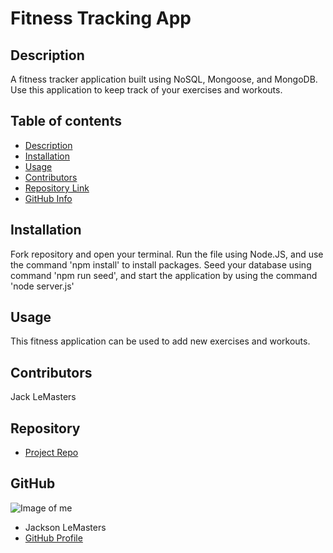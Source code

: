 # **Fitness Tracking App**

## Description 
A fitness tracker application built using NoSQL, Mongoose, and MongoDB. Use this application to keep track of your exercises and workouts.
## Table of contents
- [Description](#Description)
- [Installation](#Installation)
- [Usage](#Usage)
- [Contributors](#Contributors)
- [Repository Link](#Repository)
- [GitHub Info](#GitHub) 
## Installation
Fork repository and open your terminal. Run the file using Node.JS, and use the command 'npm install' to install packages. 
Seed your database using command 'npm run seed', and start the application by using the command 'node server.js'
## Usage
This fitness application can be used to add new exercises and workouts.
## Contributors
Jack LeMasters
## Repository
- [Project Repo](github.com/jacklemasters/fitness-tracker)
## GitHub
![Image of me](https://avatars.githubusercontent.com/u/82251556?v=4)
- Jackson LeMasters
- [GitHub Profile](https://github.com/jacklemasters)

